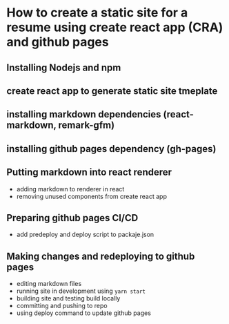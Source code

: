 # How to create a static site for a resume using create react app (CRA) and github pages

## Installing Nodejs and npm

## create react app to generate static site tmeplate

## installing markdown dependencies (react-markdown, remark-gfm)

## installing github pages dependency (gh-pages)

## Putting markdown into react renderer
- adding markdown to renderer in react
- removing unused components from create react app

## Preparing github pages CI/CD

- add predeploy and deploy script to packaje.json

## Making changes and redeploying to github pages

- editing markdown files
- running site in development using `yarn start`
- building site and testing build locally
- committing and pushing to repo
- using deploy command to update github pages